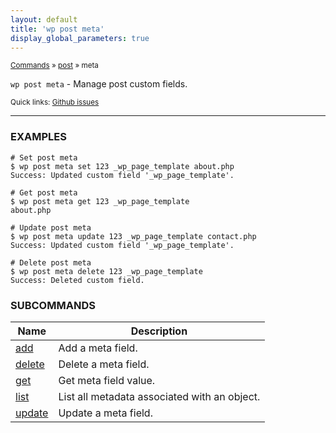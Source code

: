 ```yaml
---
layout: default
title: 'wp post meta'
display_global_parameters: true
---
```


<small>[Commands](/commands/) &raquo; [post](/commands/post/) &raquo; meta</small>

`wp post meta` - Manage post custom fields.

<small>Quick links: <a href="https://github.com/wp-cli/wp-cli/issues?q=is%3Aopen+label%3Acommand%3Apost-meta+sort%3Aupdated-desc">Github issues</a></small>

<hr />

### EXAMPLES

    # Set post meta
    $ wp post meta set 123 _wp_page_template about.php
    Success: Updated custom field '_wp_page_template'.

    # Get post meta
    $ wp post meta get 123 _wp_page_template
    about.php

    # Update post meta
    $ wp post meta update 123 _wp_page_template contact.php
    Success: Updated custom field '_wp_page_template'.

    # Delete post meta
    $ wp post meta delete 123 _wp_page_template
    Success: Deleted custom field.





### SUBCOMMANDS

<table>
	<thead>
	<tr>
		<th>Name</th>
		<th>Description</th>
	</tr>
	</thead>
	<tbody>
		<tr>
			<td><a href="/commands/post/meta/add/">add</a></td>
			<td>Add a meta field.</td>
		</tr>
		<tr>
			<td><a href="/commands/post/meta/delete/">delete</a></td>
			<td>Delete a meta field.</td>
		</tr>
		<tr>
			<td><a href="/commands/post/meta/get/">get</a></td>
			<td>Get meta field value.</td>
		</tr>
		<tr>
			<td><a href="/commands/post/meta/list/">list</a></td>
			<td>List all metadata associated with an object.</td>
		</tr>
		<tr>
			<td><a href="/commands/post/meta/update/">update</a></td>
			<td>Update a meta field.</td>
		</tr>
	</tbody>
</table>
